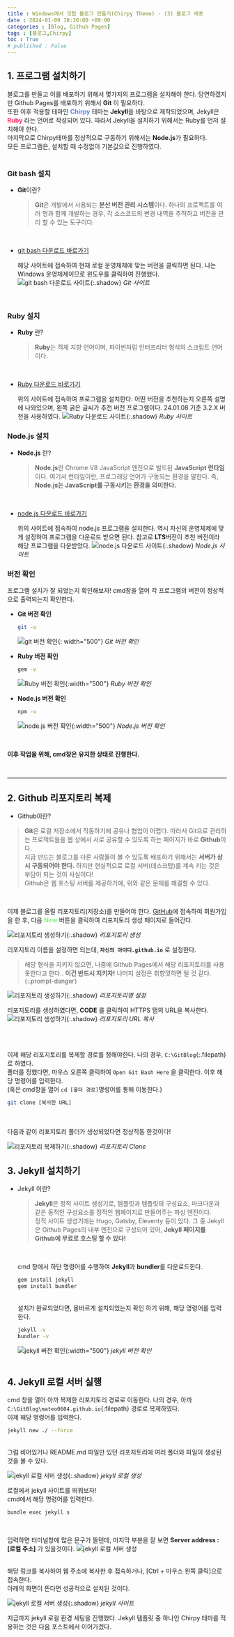 ```yaml
---
title : Windows에서 깃헙 블로그 만들기(Chirpy Theme) - (3) 블로그 배포
date : 2024-01-09 18:30:00 +09:00
categories : [Blog, Github Pages]
tags : [블로그,Chirpy]
toc : True
# published : False
---
```

## **1. 프로그램 설치하기**

블로그를 만들고 이를 배포하기 위해서 몇가지의 프로그램을 설치해야 한다.
당연하겠지만 Github Pages를 배포하기 위해서 **Git** 이 필요하다.<br>
또한 이후 적용할 테마인 <span style = "color:#5882FA">**Chirpy**</span> 테마는 **Jekyll**을 바탕으로 제작되었으며, Jekyll은 <span style = "color:#FE2E64">**Ruby**</span> 라는 언어로 작성되어 있다. 따라서 Jekyll을 설치하기 위해서는 Ruby를 먼저 설치해야 한다.<br>
마지막으로 Chirpy테마를 정상적으로 구동하기 위해서는 **Node.js**가 필요하다.<br>
모든 프로그램은, 설치할 때 수정없이 기본값으로 진행하였다. 
<br>
<br>

### **Git bash 설치**


  - **Git**이란?
  
    > **Git**은 개발에서 사용되는 **분산 버전 관리 시스템**이다. 하나의 프로젝트를 여러 명과 함께 개발하는 경우, 각 소스코드의 변경 내역을 추적하고 버전을 관리 할 수 있는 도구이다. 

  <br>

  - [git bash 다운로드 바로가기](https://git-scm.com/downloads)

      해당 사이트에 접속하여 현재 로컬 운영체제에 맞는 버전을 클릭하면 된다. 나는 Windows 운영체제이므로 윈도우를 클릭하여 진행했다. 
      ![git bash 다운로드 사이트](/assets/posts/blog/github/01/01.png){:.shadow}
      _Git 사이트_
  <br>  

### **Ruby 설치**
   - **Ruby** 란?
     
       > **Ruby**는 객체 지향 언어이며, 파이썬처럼 인터프리터 형식의 스크립트 언어이다.

   <br>

   - [Ruby 다운로드 바로가기](https://rubyinstaller.org/downloads/)
      
       위의 사이트에 접속하여 프로그램을 설치한다. 어떤 버전을 추천하는지 오른쪽 설명에 나와있으며, 왼쪽 굵은 글씨가 추천 버전 프로그램이다. 24.01.08 기준 3.2.X 버전을 사용하였다. 
       ![Ruby 다운로드 사이트](/assets/posts/blog/github/01/02.png){:.shadow}
       _Ruby 사이트_
       <br>


### **Node.js 설치**
  - **Node.js** 란?
    
      > **Node.js**란 Chrome V8 JavaScript 엔진으로 빌드된 **JavaScript 런타임**이다. 여기서 런타임이란, 프로그래밍 언어가 구동되는 환경을 말한다. 즉, **Node.js는 JavaScript를 구동시키는 환경을 의미한다.**

  <br>

  - [node.js 다운로드 바로가기](https://nodejs.org/en/download)
    
      위의 사이트에 접속하여 node.js 프로그램을 설치한다. 역시 자신의 운영체제에 맞게 설정하여 프로그램을 다운로드 받으면 된다. 참고로 **LTS**버전이 추천 버전이라 해당 프로그램을 다운받았다.
      ![node.js 다운로드 사이트](/assets/posts/blog/github/01/03.png){:.shadow}
      _Node.js 사이트_
      <br>




### **버전 확인**

  프로그램 설치가 잘 되었는지 확인해보자! cmd창을 열어 각 프로그램의 버전이 정상적으로 출력되는지 확인한다.

  - **Git 버전 확인**
    ```bash
    git -v
    ```
    ![git 버전 확인](/assets/posts/blog/github/01/04.png){: width="500"}
    _Git 버전 확인_


  - **Ruby 버전 확인**
    ```bash
    gem -v
    ```
    ![Ruby 버전 확인](/assets/posts/blog/github/01/05.png){:width="500"}
    _Ruby 버전 확인_

  - **Node.js 버전 확인**

    ```bash
    npm -v
    ```
    ![node.js 버전 확인](/assets/posts/blog/github/01/06.png){:width="500"}
    _Node.js 버전 확인_
  <br>

  **이후 작업을 위해, cmd창은 유지한 상태로 진행한다.**
  <br>

  <br>

---

## **2. Github 리포지토리 복제**
- Github이란?
> **Git**은 로컬 저장소에서 작동하기에 공유나 협업이 어렵다. 따라서 Git으로 관리하는 프로젝트들을 웹 상에서 서로 공유할 수 있도록 하는 페이지가 바로 **Github**이다.<br>
    지금 만드는 블로그를 다른 사람들이 볼 수 있도록 배포하기 위해서는 **서버가 상시 구동되어야 한다.** 하지만 현실적으로 로컬 서버(데스크탑)를 계속 키는 것은 부담이 되는 것이 사실이다! <br>
    Github은 웹 호스팅 서버를 제공하기에, 위와 같은 문제를 해결할 수 있다. 
     
  <br>

  이제 블로그를 올릴 리포지토리(저장소)를 만들어야 한다. [GitHub](https://github.com/)에 접속하여 회원가입을 한 후, 다음 <span style = "color:#81F781">**New**</span> 버튼을 클릭하여 리포지토리 생성 페이지로 들어간다.
  <br>

  ![리포지토리 생성하기](/assets/posts/blog/github/01/07.png){:.shadow}
  _리포지토리 생성_
  <br>

  리포지토리 이름을 설정하면 되는데, **`자신의 아이디.github.io`** 로 설정한다. 
  > 해당 형식을 지키지 않으면, 나중에 Github Pages에서 해당 리포지토리를 사용못한다고 한다.. **이건 반드시 지키자!** 나머지 설정은 취향껏하면 될 것 같다.
  {:.prompt-danger}

  ![리포지토리 생성하기](/assets/posts/blog/github/01/08.png){:.shadow}
  _리포지토리명 설정_
  <br>

  리포지토리를 생성하였다면, **CODE** 를 클릭하여 HTTPS 탭의 URL을 복사한다. 
  ![리포지토리 생성하기](/assets/posts/blog/github/01/09.png){:.shadow}
  _리포지토리 URL 복사_

  <br>
  <br>

  이제 해당 리포지토리를 복제할 경로를 정해야한다. 나의 경우, `C:\GitBlog`{:.filepath}로 하였다. <br> 
  폴더를 정했다면, 마우스 오른쪽 클릭하여 `Open Git Bash Here` 을 클릭한다. 이후 해당 명령어를 입력한다.<br>
  (혹은 cmd창을 열어 `cd [폴더 경로]`명령어를 통해 이동한다.)
  ```bash
  git clone [복사한 URL]
  ```
  <br>
  <br>
  다음과 같이 리포지토리 폴더가 생성되었다면 정상작동 한것이다!

  ![리포지토리 복제하기](/assets/posts/blog/github/01/10.png){:.shadow}
  _리포지토리 Clone_
  <br>

## **3. Jekyll 설치하기**
- Jekyll 이란?

  > **Jekyll**은 정적 사이트 생성기로, 템플릿과 템플릿의 구성요소, 마크다운과 같은 동적인 구성요소를 정적인 웹페이지로 만들어주는 파싱 엔진이다.<br>
  정적 사이트 생성기에는 Hugo, Gatsby, Eleventy 등이 있다. 그 중 Jekyll은 Github Pages의 내부 엔진으로 구성되어 있어, **Jekyll 페이지를 Github에  무료로 호스팅 할 수 있다!**

  <br>

  cmd 창에서 하단 명령어를 수행하여 **Jekyll**과 **bundler**를 다운로드한다.
  ```bash
  gem install jekyll
  gem install bundler
  ```
  <br>
  설치가 완료되었다면, 올바르게 설치되었는지 확인 하기 위해, 해당 명령어를 입력한다.
  <br>

  ```bash
  jekyll -v
  bundler -v
  ```
  ![jekyll 버전 확인](/assets/posts/blog/github/01/11.png){:width="500"}
  _jekyll 버전 확인_
  <br>
  <br>

## **4. Jekyll 로컬 서버 실행**
cmd 창을 열어 아까 복제한 리포지토리 경로로 이동한다. 나의 경우, 아까 `C:\GitBlog\mateo0604.github.io`{:filepath} 경로로 복제하였다.<br>
이제 해당 명령어를 입력한다.
```bash
jekyll new ./ --force
```
<br>
그럼 비어있거나 README.md 파일만 있던 리포지토리에 여러 폴더와 파일이 생성된 것을 볼 수 있다.

![jekyll 로컬 서버 생성](/assets/posts/blog/github/01/12.png){:.shadow}
_jekyll 로컬 생성_


로컬에서 jekyll 사이트를 띄워보자!<br>
cmd에서 해당 명령어를 입력한다.
```bash
bundle exec jekyll s
```
<br>

입력하면 터미널창에 많은 문구가 뜰텐데, 마지막 부분을 잘 보면 **Server address : [로컬 주소]** 가 있을것이다.
![jekyll 로컬 서버 생성](/assets/posts/blog/github/01/13.png)
<br>
<br>

해당 링크를 복사하여 웹 주소에 복사한 후 접속하거나, [Ctrl + 마우스 왼쪽 클릭]으로 접속한다.<br>
아래의 화면이 뜬다면 성공적으로 설치된 것이다.

![jekyll 로컬 서버 생성](/assets/posts/blog/github/01/14.png){:.shadow}
_jekyll 사이트_

지금까지 jekyll 로컬 환경 세팅을 진행했다. Jekyll 템플릿 중 하나인 Chirpy 테마를 적용하는 것은 다음 포스트에서 이어가겠다. 